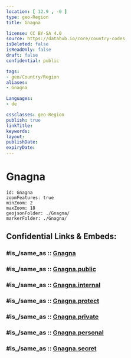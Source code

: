 ```yaml
---
location: [ 12.9 , -0 ] 
type: geo-Region
title: Gnagna

license: CC BY-SA 4.0
source: https://datahub.io/core/country-codes
isDeleted: false
isReadOnly: false
draft: false
confidential: public

tags:
- geo/Country/Region
aliases:
- Gnagna

Languages:
- de

cssclasses: geo-Region
publish: true
linkTitle: 
keywords: 
layout: 
publishDate: 
expiryDate: 
---
```


# Gnagna

```leaflet
id: Gnagna
zoomFeatures: true 
minZoom: 2 
maxZoom: 18
geojsonFolder: ./Gnagna/
markerFolder: ./Gnagna/
```


## Confidential Links & Embeds: 

### #is_/same_as :: [Gnagna](/_Standards/Earth/Continent/Africa/Africa~West/Burkina_Faso/Regions~Burkina_Faso/Est/counties~Est/Gnagna.md) 

### #is_/same_as :: [Gnagna.public](/_public/Earth/Continent/Africa/Africa~West/Burkina_Faso/Regions~Burkina_Faso/Est/counties~Est/Gnagna.public.md) 

### #is_/same_as :: [Gnagna.internal](/_internal/Earth/Continent/Africa/Africa~West/Burkina_Faso/Regions~Burkina_Faso/Est/counties~Est/Gnagna.internal.md) 

### #is_/same_as :: [Gnagna.protect](/_protect/Earth/Continent/Africa/Africa~West/Burkina_Faso/Regions~Burkina_Faso/Est/counties~Est/Gnagna.protect.md) 

### #is_/same_as :: [Gnagna.private](/_private/Earth/Continent/Africa/Africa~West/Burkina_Faso/Regions~Burkina_Faso/Est/counties~Est/Gnagna.private.md) 

### #is_/same_as :: [Gnagna.personal](/_personal/Earth/Continent/Africa/Africa~West/Burkina_Faso/Regions~Burkina_Faso/Est/counties~Est/Gnagna.personal.md) 

### #is_/same_as :: [Gnagna.secret](/_secret/Earth/Continent/Africa/Africa~West/Burkina_Faso/Regions~Burkina_Faso/Est/counties~Est/Gnagna.secret.md)


